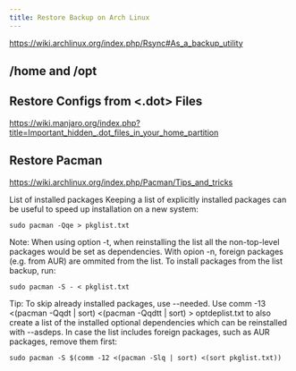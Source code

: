 ```yaml
---
title: Restore Backup on Arch Linux
---
```


https://wiki.archlinux.org/index.php/Rsync#As_a_backup_utility

## /home and /opt

## Restore Configs from <.dot> Files
https://wiki.manjaro.org/index.php?title=Important_hidden_.dot_files_in_your_home_partition


## Restore Pacman
https://wiki.archlinux.org/index.php/Pacman/Tips_and_tricks

List of installed packages
Keeping a list of explicitly installed packages can be useful to speed up installation on a new system:

    sudo pacman -Qqe > pkglist.txt
    
Note: When using option -t, when reinstalling the list all the non-top-level packages would be set as dependencies. With opion -n, foreign packages (e.g. from AUR) are ommited from the list.
To install packages from the list backup, run:

    sudo pacman -S - < pkglist.txt

Tip:
To skip already installed packages, use --needed.
Use comm -13 <(pacman -Qqdt | sort) <(pacman -Qqdtt | sort) > optdeplist.txt to also create a list of the installed optional dependencies which can be reinstalled with --asdeps.
In case the list includes foreign packages, such as AUR packages, remove them first:

    sudo pacman -S $(comm -12 <(pacman -Slq | sort) <(sort pkglist.txt))